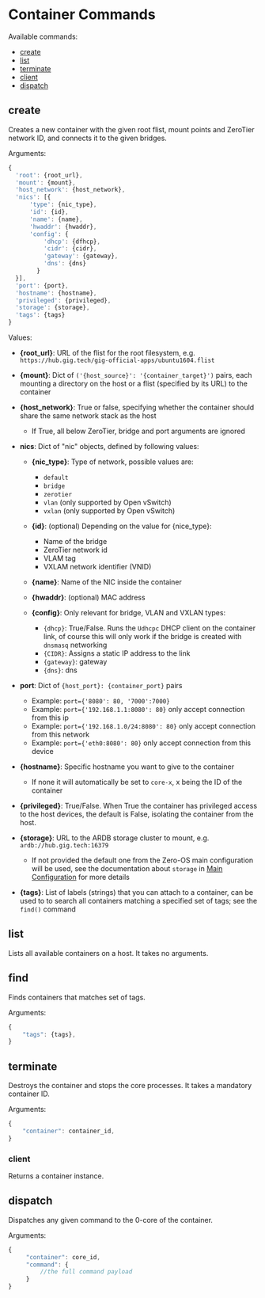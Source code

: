 # Container Commands

Available commands:

- [create](#create)
- [list](#list)
- [terminate](#terminate)
- [client](#client)
- [dispatch](#dispatch)


## create

Creates a new container with the given root flist, mount points and ZeroTier network ID, and connects it to the given bridges.

Arguments:

```javascript
{
  'root': {root_url},
  'mount': {mount},
  'host_network': {host_network},
  'nics': [{
      'type': {nic_type},
      'id': {id},
      'name': {name},
      'hwaddr': {hwaddr},
      'config': {
          'dhcp': {dfhcp},
          'cidr': {cidr},
          'gateway': {gateway},
          'dns': {dns}
        }
  }],
  'port': {port},
  'hostname': {hostname},
  'privileged': {privileged},
  'storage': {storage},
  'tags': {tags}
}
```

Values:

- **{root_url}**: URL of the flist for the root filesystem, e.g. `https://hub.gig.tech/gig-official-apps/ubuntu1604.flist`

- **{mount}**: Dict of `('{host_source}': '{container_target}')` pairs, each mounting a directory on the host or a flist (specified by its URL) to the container

- **{host_network}**: True or false, specifying whether the container should share the same network stack as the host
  - If True, all below ZeroTier, bridge and port arguments are ignored

- **nics**: Dict of "nic" objects, defined by following values:

  - **{nic_type}**: Type of network, possible values are:
    - `default`
    - `bridge`
    - `zerotier`
    - `vlan` (only supported by Open vSwitch)
    - `vxlan` (only supported by Open vSwitch)

  - **{id}**: (optional) Depending on the value for {nice_type}:
    - Name of the bridge
    - ZeroTier network id
    - VLAM tag
    - VXLAM network identifier (VNID)

  - **{name}**: Name of the NIC inside the container

  - **{hwaddr}**: (optional) MAC address

  - **{config}**: Only relevant for bridge, VLAN and VXLAN types:
    - `{dhcp}`: True/False. Runs the `Udhcpc` DHCP client on the container link, of course this will only work if the bridge is created with `dnsmasq` networking
    - `{CIDR}`: Assigns a static IP address to the link
    - `{gateway}`: gateway
    - `{dns}`: dns

- **port**: Dict of `{host_port}: {container_port}` pairs

  - Example: `port={'8080': 80, '7000':7000}`
  - Example: `port={'192.168.1.1:8080': 80}` only accept connection from this ip
  - Example: `port={'192.168.1.0/24:8080': 80}` only accept connection from this network
  - Example: `port={'eth0:8080': 80}` only accept connection from this device

- **{hostname}**: Specific hostname you want to give to the container
  - If none it will automatically be set to `core-x`, x being the ID of the container

- **{privileged}**: True/False. When True the container has privileged access to the host devices, the default is False, isolating the container from the host.

- **{storage}**: URL to the ARDB storage cluster to mount, e.g. `ardb://hub.gig.tech:16379`
  - If not provided the default one from the Zero-OS main configuration will be used, see the documentation about `storage` in [Main Configuration](../../config/main.md) for more details
- **{tags}**: List of labels (strings) that you can attach to a container, can be used to to search all containers matching a specified set of tags; see the `find()` command


## list

Lists all available containers on a host. It takes no arguments.


## find

Finds containers that matches set of tags.

Arguments:
```javascript
{
    "tags": {tags},
}
```

## terminate

Destroys the container and stops the core processes. It takes a mandatory container ID.

Arguments:
```javascript
{
    "container": container_id,
}
```


### client

Returns a container instance.


## dispatch

Dispatches any given command to the 0-core of the container.

Arguments:
```javascript
{
     "container": core_id,
     "command": {
         //the full command payload
     }
}
```

